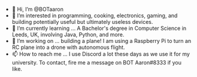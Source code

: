 - 👋 Hi, I’m @BOTaaron
- 👀 I’m interested in programming, cooking, electronics, gaming, and building potentially useful but ultimately useless devices.
- 🌱 I’m currently learning ... A Bachelor's degree in Computer Science in Leeds, UK, involving Java, Python, and more.
- 💞️ I’m working on ... building a plane! I am using a Raspberry Pi to turn an RC plane into a drone with autonomous flight.
- 📫 How to reach me ... I use Discord a lot these days as we use it for my university. To contact, fire me a message on
BOT Aaron#8333 if you like.

<!---
BOTaaron/BOTaaron is a ✨ special ✨ repository because its `README.md` (this file) appears on your GitHub profile.
You can click the Preview link to take a look at your changes.
--->
